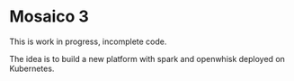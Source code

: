 # Mosaico 3

This is work in progress, incomplete code.

The idea is to build a new platform with spark and openwhisk deployed on Kubernetes.
